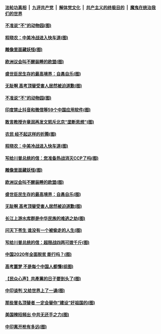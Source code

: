 

####  [法轮功真相](../../../../basic/blob/master/README.md?t=06301631) &nbsp;|&nbsp; [九评共产党](../../../../9ping.md/blob/master/README.md?t=06301631) &nbsp;|&nbsp; [解体党文化](../../../../jtdwh.md/blob/master/README.md?t=06301631)  &nbsp;|&nbsp; [共产主义的终极目的](../../../../gczydzjmd.md/blob/master/README.md?t=06301631) &nbsp;|&nbsp; [魔鬼在统治我们的世界](../../../../mgztzwmdsj.md/blob/master/README.md?t=06301631) 

#### [不准说“不”的动物园(图)](../pages/p4/938192.md?t=06301631) 

#### [程晓农：中美冷战进入快车道(图)](../pages/p4/938157.md?t=06301631) 

#### [雕像里面藏妖怪(图)](../pages/p4/937959.md?t=06301631) 

#### [欧洲议会叫不醒装睡的欧盟(图)](../pages/p4/938033.md?t=06301631) 

#### [盛世臣民生存的最高境界：自愚自乐(图)](../pages/p4/938023.md?t=06301631) 

#### [无耻啊 高考顶替受害人居然被迫道歉(图)](../pages/p4/938030.md?t=06301631) 

#### [不准说“不”的动物园(图)](../pages/p4/938192.md?t=06301631) 

#### [印度禁止抖音和微信等59个中国应用软件(图)](../pages/p4/938164.md?t=06301631) 

#### [敢言教授许章润再发文怒斥北京“垄断思想”(图)](../pages/p4/938162.md?t=06301631) 

#### [农民 经不起这样的折腾(图)](../pages/p4/938158.md?t=06301631) 

#### [程晓农：中美冷战进入快车道(图)](../pages/p4/938157.md?t=06301631) 

#### [写给川普总统的信：您准备热战消灭CCP了吗(图)](../pages/p4/938153.md?t=06301631) 

#### [雕像里面藏妖怪(图)](../pages/p4/937959.md?t=06301631) 

#### [欧洲议会叫不醒装睡的欧盟(图)](../pages/p4/938033.md?t=06301631) 

#### [盛世臣民生存的最高境界：自愚自乐(图)](../pages/p4/938023.md?t=06301631) 

#### [无耻啊 高考顶替受害人居然被迫道歉(图)](../pages/p4/938030.md?t=06301631) 

#### [长江上游水库群是中华民族的难逃之劫(图)](../pages/p4/938022.md?t=06301631) 

#### [问天下苍生 谁没有一个被偷走的人生(图)](../pages/p4/938026.md?t=06301631) 

#### [写给川普总统的信：超限战四两可拨千斤(图)](../pages/p4/938021.md?t=06301631) 

#### [中国2020年全面脱贫 能行吗？(图)](../pages/p4/937928.md?t=06301631) 

#### [高考噩梦 不是每个中国人都懂(组图)](../pages/p4/937927.md?t=06301631) 

#### [【民众心声】共產黨的日子要到头了(图)](../pages/p4/937474.md?t=06301631) 

#### [中印谈判 又给世界上了一课(图)](../pages/p4/937868.md?t=06301631) 

#### [那些冒名顶替者 一定会替你“建设”好祖国的(图)](../pages/p4/937925.md?t=06301631) 

#### [美国辣招频出 中共无还手之力(图)](../pages/p4/937916.md?t=06301631) 

#### [中印离开枪有多远(图)](../pages/p4/937913.md?t=06301631) 

